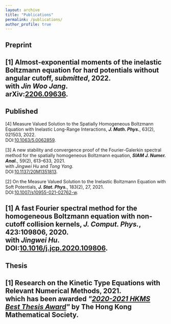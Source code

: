 ```yaml
---
layout: archive
title: "Publications"
permalink: /publications/
author_profile: true
---
```




Preprint 
-----------
 [1] Almost-exponential moments of the inelastic Boltzmann equation for hard potentials without angular cutoff, _submitted_, 2022.<br>
     with _Jin Woo Jang_.<br>
     arXiv:[2206.09636](https://arxiv.org/abs/2206.09636). 
-----------  


Published
-----
[4] Measure Valued Solution to the Spatially Homogeneous Boltzmann Equation with Inelastic Long-Range Interactions, _**J. Math. Phys.**_, 63(2), 021503, 2022.<br>
    DOI:[10.1063/5.0062859](https://doi.org/10.1063/5.0062859).

[3] A new stability and convergence proof of the Fourier-Galerkin spectral method for the spatially homogeneous Boltzmann equation, _**SIAM J. Numer. Anal.**_, 59(2), 613–633, 2021.<br>
    with _Jingwei Hu_ and _Tong Yang_.<br>
    DOI:[10.1137/20M1351813](https://doi.org/10.1137/20M1351813).
    
[2] On the Measure Valued Solution to the Inelastic Boltzmann Equation with Soft Potentials, _**J. Stat. Phys.**_, 183(2), 27, 2021. <br>
    DOI:[10.1007/s10955-021-02762-w](https://doi.org/10.1007/s10955-021-02762-w).

[1] A fast Fourier spectral method for the homogeneous Boltzmann equation with non-cutoff collision kernels, _**J. Comput. Phys.**_, 423:109806, 2020. <br>
    with _Jingwei Hu_.<br>
    DOI:[10.1016/j.jcp.2020.109806](https://doi.org/10.1016/j.jcp.2020.109806).
-- 

Thesis
-----
[1] Research on the Kinetic Type Equations with Relevant Numerical Methods, 2021.<br>
    which has been awarded _"[2020-2021 HKMS Best Thesis Award]()"_ by The Hong Kong Mathematical Society.
-------
